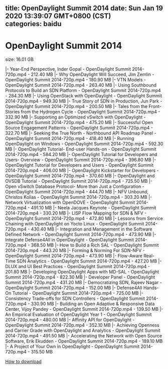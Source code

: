 
title: OpenDaylight Summit 2014
date: Sun Jan 19 2020 13:39:07 GMT+0800 (CST)    
categories: baidu
---

# OpenDaylight Summit 2014
size: 16.01 GB
 
 
|- Year-End Perspective, Inder Gopal - OpenDaylight Summit 2014-720p.mp4 - 212.40 MB
|- Why OpenDaylight Will Succeed, Jim Zemlin - OpenDaylight Summit 2014-720p.mp4 - 180.90 MB
|- VTN Models - OpenDaylight Summit 2014-720p.mp4 - 263.40 MB
|- Using Southbound Protocols to Build an SDN Platform - OpenDaylight Summit 2014-720p.mp4 - 284.30 MB
|- Using OpenStack with OpenDaylight - OpenDaylight Summit 2014-720p.mp4 - 949.30 MB
|- True Story of SDN in Production, Jun Park - OpenDaylight Summit 2014-720p.mp4 - 200.50 MB
|- Tales from the Front- Stories from the Hydrogen Cycle - OpenDaylight Summit 2014-720p.mp4 - 332.90 MB
|- Supporting an Optimized vSwitch with OpenDaylight - OpenDaylight Summit 2014-720p.mp4 - 475.20 MB
|- Successful Open Source Engagement Patterns - OpenDaylight Summit 2014-720p.mp4 - 322.70 MB
|- Seeking the True North - Northbound API Roadmap Panel - OpenDaylight Summit 2014-720p.mp4 - 418.40 MB
|- Running OpenDaylight on Windows - OpenDaylight Summit 2014-720p.mp4 - 592.30 MB
|- OpenDaylight Tutorial- End-user Hands-on - OpenDaylight Summit 2014-720p.mp4 - 584.20 MB
|- OpenDaylight Tutorial for Developers and Users- Overview - OpenDaylight Summit 2014-720p.mp4 - 396.80 MB
|- OpenDaylight Tutorial for Developers and Users - OpenDaylight Summit 2014-720p.mp4 - 406.00 MB
|- OpenDaylight Kickstarter for Developers - OpenDaylight Summit 2014-720p.mp4 - 370.60 MB
|- OpenDaylight and OVSDB Tutorial - OpenDaylight Summit 2014-720p.mp4 - 725.50 MB
|- Open vSwitch Database Protocol- More than Just a Configuration - OpenDaylight Summit 2014-720p.mp4 - 444.70 MB
|- NFV Unbound, Christos Kolias - OpenDaylight Summit 2014-720p.mp4 - 303.20 MB
|- Network Virtualization with OpenDOVE - OpenDaylight Summit 2014-720p.mp4 - 491.10 MB
|- Neela Jacques Keynote - OpenDaylight Summit 2014-720p.mp4 - 330.20 MB
|- LISP Flow Mapping for SDN & NFV - OpenDaylight Summit 2014-720p.mp4 - 472.80 MB
|- Lessons from Service Chaining with OpenDaylight on Yocto Linux - OpenDaylight Summit 2014-720p.mp4 - 430.40 MB
|- Integration and Management in the Software Defined Network - OpenDaylight Summit 2014-720p.mp4 - 473.90 MB
|- Integrate Defense4All in OpenDaylight - OpenDaylight Summit 2014-720p.mp4 - 368.50 MB
|- How to Build a Rich SAL - OpenDaylight Summit 2014-720p.mp4 - 443.20 MB
|- Forming & Norming For SDN-NFV - OpenDaylight Summit 2014-720p.mp4 - 473.90 MB
|- Flow-Aware Real-Time SDN Analytics - OpenDaylight Summit 2014-720p.mp4 - 427.20 MB
|- DLUX and UI Best Practices - OpenDaylight Summit 2014-720p.mp4 - 201.80 MB
|- Developing OpenDaylight Apps with MD-SAL - OpenDaylight Summit 2014-720p.mp4 - 822.30 MB
|- Developer Panel - OpenDaylight Summit 2014-720p.mp4 - 431.20 MB
|- Democratizing SDN, Rajeev Nagar - OpenDaylight Summit 2014-720p.mp4 - 152.00 MB
|- Defense4All Hands-On Tutorial - OpenDaylight Summit 2014-720p.mp4 - 725.00 MB
|- Consistency Trade-offs for SDN Controllers - OpenDaylight Summit 2014-720p.mp4 - 330.90 MB
|- Building an Open Adaptive & Responsive Data Center, Vijoy Pandey - OpenDaylight Summit 2014-720p.mp4 - 139.50 MB
|- An Empirical Evaluation of OpenDaylight Year 1 - OpenDaylight Summit 2014-720p.mp4 - 480.00 MB
|- Affinity API for OpenDaylight - OpenDaylight Summit 2014-720p.mp4 - 352.10 MB
|- Achieving Openness and Carrier Grade with OpenDaylight and Analytics - OpenDaylight Summit 2014-720p.mp4 - 491.50 MB
|- Accelerating the Network with Open Source Software, Erik Ekudden - OpenDaylight Summit 2014-720p.mp4 - 189.10 MB
|- A Project of Your Own in OpenDaylight - OpenDaylight Summit 2014-720p.mp4 - 315.50 MB

[How to download](https://bpcam.bemobtrk.com/go/2ceec3aa-1ca2-46d6-b9ff-aaa5c184517c?jno=3625)